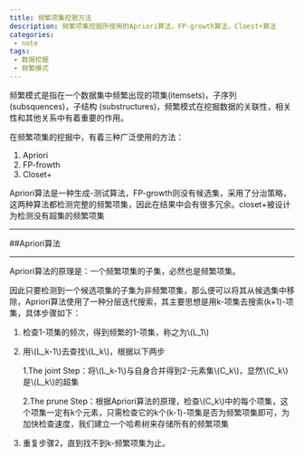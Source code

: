 ```yaml
---
title: 频繁项集挖掘方法
description: 频繁项集挖掘所使用的Apriori算法，FP-growth算法，Cloest+算法
categories:
 - note
tags:
 - 数据挖掘
 - 频繁模式
---
```


频繁模式是指在一个数据集中频繁出现的项集(itemsets)，子序列(subsquences)，子结构
(substructures)，频繁模式在挖掘数据的关联性，相关性和其他关系中有着重要的作用。

在频繁项集的挖掘中，有着三种广泛使用的方法：

1.  Apriori
2.  FP-frowth
3.  Closet+

Apriori算法是一种生成-测试算法，FP-growth则没有候选集，采用了分治策略，这两种算法都检测完整的频繁项集，因此在结果中会有很多冗余。closet+被设计为检测没有超集的频繁项集

<!-- more -->

---

##Apriori算法

---

Apriori算法的原理是：一个频繁项集的子集，必然也是频繁项集。

因此只要检测到一个候选项集的子集为非频繁项集，那么便可以将其从候选集中移除，Apriori算法使用了一种分层迭代搜索，其主要思想是用k-项集去搜索(k+1)-项集，具体步骤如下：

1.  检查1-项集的频次，得到频繁的1-项集，称之为\\(L_1\\)
2.  用\\(L_k-1\\)去查找\\(L_k\\)，根据以下两步

    1.The joint Step：将\\(L_k-1\\)与自身合并得到2-元素集\\(C_k\\)，显然\\(C_k\\)是\\(L_k\\)的超集
    
    2.The prune Step：根据Apriori算法的原理，检查\\(C_k\\)中的每个项集，这个项集一定有k个元素，只需检查它的k个(k-1)-项集是否为频繁项集即可，为加快检查速度，我们建立一个哈希树来存储所有的频繁项集

3.  重复步骤2，直到找不到k-频繁项集为止。

